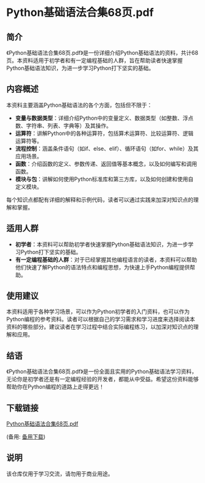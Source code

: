 # Python基础语法合集68页.pdf

## 简介

《Python基础语法合集68页.pdf》是一份详细介绍Python基础语法的资料，共计68页。本资料适用于初学者和有一定编程基础的人群，旨在帮助读者快速掌握Python基础语法知识，为进一步学习Python打下坚实的基础。

## 内容概述

本资料主要涵盖Python基础语法的各个方面，包括但不限于：

- **变量与数据类型**：详细介绍Python中的变量定义、数据类型（如整数、浮点数、字符串、列表、字典等）及其操作。
- **运算符**：讲解Python中的各种运算符，包括算术运算符、比较运算符、逻辑运算符等。
- **流程控制**：涵盖条件语句（如if、else、elif）、循环语句（如for、while）及其应用场景。
- **函数**：介绍函数的定义、参数传递、返回值等基本概念，以及如何编写和调用函数。
- **模块与包**：讲解如何使用Python标准库和第三方库，以及如何创建和使用自定义模块。

每个知识点都配有详细的解释和示例代码，读者可以通过实践来加深对知识点的理解和掌握。

## 适用人群

- **初学者**：本资料可以帮助初学者快速掌握Python基础语法知识，为进一步学习Python打下坚实的基础。
- **有一定编程基础的人群**：对于已经掌握其他编程语言的读者，本资料可以帮助他们快速了解Python的语法特点和编程思想，为快速上手Python编程提供帮助。

## 使用建议

本资料适用于各种学习场景，可以作为Python初学者的入门资料，也可以作为Python编程的参考资料。读者可以根据自己的学习需求和学习进度来选择阅读本资料的哪些部分。建议读者在学习过程中结合实际编程练习，以加深对知识点的理解和应用。

## 结语

《Python基础语法合集68页.pdf》是一份全面且实用的Python基础语法学习资料，无论你是初学者还是有一定编程经验的开发者，都能从中受益。希望这份资料能够帮助你在Python编程的道路上走得更远！

## 下载链接
[Python基础语法合集68页.pdf](https://pan.quark.cn/s/d439ebc8d395) 

(备用: [备用下载](https://pan.baidu.com/s/1bBzuwARgIcCw8x4rg1MKTQ?pwd=1234))

## 说明

该仓库仅用于学习交流，请勿用于商业用途。
